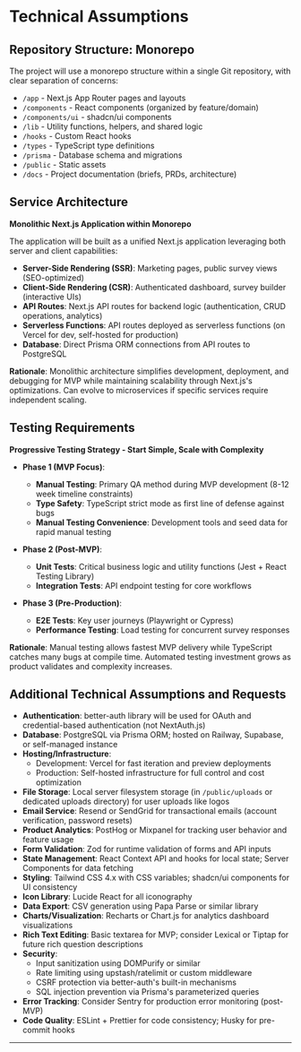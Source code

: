 # Technical Assumptions

## Repository Structure: Monorepo

The project will use a monorepo structure within a single Git repository, with clear separation of concerns:
- `/app` - Next.js App Router pages and layouts
- `/components` - React components (organized by feature/domain)
- `/components/ui` - shadcn/ui components
- `/lib` - Utility functions, helpers, and shared logic
- `/hooks` - Custom React hooks
- `/types` - TypeScript type definitions
- `/prisma` - Database schema and migrations
- `/public` - Static assets
- `/docs` - Project documentation (briefs, PRDs, architecture)

## Service Architecture

**Monolithic Next.js Application within Monorepo**

The application will be built as a unified Next.js application leveraging both server and client capabilities:
- **Server-Side Rendering (SSR)**: Marketing pages, public survey views (SEO-optimized)
- **Client-Side Rendering (CSR)**: Authenticated dashboard, survey builder (interactive UIs)
- **API Routes**: Next.js API routes for backend logic (authentication, CRUD operations, analytics)
- **Serverless Functions**: API routes deployed as serverless functions (on Vercel for dev, self-hosted for production)
- **Database**: Direct Prisma ORM connections from API routes to PostgreSQL

**Rationale**: Monolithic architecture simplifies development, deployment, and debugging for MVP while maintaining scalability through Next.js's optimizations. Can evolve to microservices if specific services require independent scaling.

## Testing Requirements

**Progressive Testing Strategy - Start Simple, Scale with Complexity**

- **Phase 1 (MVP Focus)**:
  - **Manual Testing**: Primary QA method during MVP development (8-12 week timeline constraints)
  - **Type Safety**: TypeScript strict mode as first line of defense against bugs
  - **Manual Testing Convenience**: Development tools and seed data for rapid manual testing

- **Phase 2 (Post-MVP)**:
  - **Unit Tests**: Critical business logic and utility functions (Jest + React Testing Library)
  - **Integration Tests**: API endpoint testing for core workflows

- **Phase 3 (Pre-Production)**:
  - **E2E Tests**: Key user journeys (Playwright or Cypress)
  - **Performance Testing**: Load testing for concurrent survey responses

**Rationale**: Manual testing allows fastest MVP delivery while TypeScript catches many bugs at compile time. Automated testing investment grows as product validates and complexity increases.

## Additional Technical Assumptions and Requests

- **Authentication**: better-auth library will be used for OAuth and credential-based authentication (not NextAuth.js)
- **Database**: PostgreSQL via Prisma ORM; hosted on Railway, Supabase, or self-managed instance
- **Hosting/Infrastructure**:
  - Development: Vercel for fast iteration and preview deployments
  - Production: Self-hosted infrastructure for full control and cost optimization
- **File Storage**: Local server filesystem storage (in `/public/uploads` or dedicated uploads directory) for user uploads like logos
- **Email Service**: Resend or SendGrid for transactional emails (account verification, password resets)
- **Product Analytics**: PostHog or Mixpanel for tracking user behavior and feature usage
- **Form Validation**: Zod for runtime validation of forms and API inputs
- **State Management**: React Context API and hooks for local state; Server Components for data fetching
- **Styling**: Tailwind CSS 4.x with CSS variables; shadcn/ui components for UI consistency
- **Icon Library**: Lucide React for all iconography
- **Data Export**: CSV generation using Papa Parse or similar library
- **Charts/Visualization**: Recharts or Chart.js for analytics dashboard visualizations
- **Rich Text Editing**: Basic textarea for MVP; consider Lexical or Tiptap for future rich question descriptions
- **Security**:
  - Input sanitization using DOMPurify or similar
  - Rate limiting using upstash/ratelimit or custom middleware
  - CSRF protection via better-auth's built-in mechanisms
  - SQL injection prevention via Prisma's parameterized queries
- **Error Tracking**: Consider Sentry for production error monitoring (post-MVP)
- **Code Quality**: ESLint + Prettier for code consistency; Husky for pre-commit hooks

---
